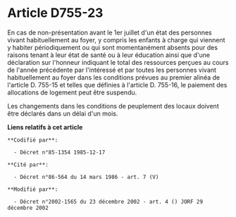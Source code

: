 # Article D755-23

En cas de non-présentation avant le 1er juillet d'un état des personnes vivant habituellement au foyer, y compris les enfants
à charge qui viennent y habiter périodiquement ou qui sont momentanément absents pour des raisons tenant à leur état de santé
ou à leur éducation ainsi que d'une déclaration sur l'honneur indiquant le total des ressources perçues au cours de l'année
précédente par l'intéressé et par toutes les personnes vivant habituellement au foyer dans les conditions prévues au premier
alinéa de l'article D. 755-15 et telles que définies à l'article D. 755-16, le paiement des allocations de logement peut être
suspendu.

Les changements dans les conditions de peuplement des locaux doivent être déclarés dans un délai d'un mois.

**Liens relatifs à cet article**

	**Codifié par**:

	  - Décret n°85-1354 1985-12-17

	**Cité par**:

	  - Décret n°86-564 du 14 mars 1986 - art. 7 (V)

	**Modifié par**:

	  - Décret n°2002-1565 du 23 décembre 2002 - art. 4 () JORF 29 décembre 2002
